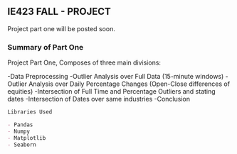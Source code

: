 ## IE423 FALL - PROJECT 

Project part one will be posted soon. 

### Summary of Part One

Project Part One, Composes of three main divisions:

-Data Preprocessing
-Outlier Analysis over Full Data (15-minute windows)
-Outlier Analysis over Daily Percentage Changes (Open-Close differences of equities)
-Intersection of Full Time and Percentage Outliers and stating dates
-Intersection of Dates over same industries
-Conclusion

```markdown
Libraries Used

- Pandas
- Numpy
- Matplotlib
- Seaborn
```